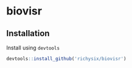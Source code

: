 # biovisr

## Installation

Install using `devtools`

```R
devtools::install_github('richysix/biovisr')
```
